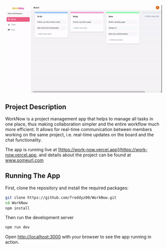 ![Project Demo](public/images/demo.gif)

## Project Description

WorkNow is a project management app that helps to manage all tasks
in one place, thus making collaboration simpler and the entire
workflow much more efficient. It allows for real-time
communication between members working on the same project, i.e.
real-time updates on the board and the chat functionality.

The app is running live at [https://work-now.vercel.app](https://work-now.vercel.app, and details about the project can be found at www.someurl.com

## Running The App

First, clone the repository and install the required packages:

```bash
git clone https://github.com/freddyz00/WorkNow.git
cd WorkNow
npm install
```

Then run the development server

```bash
npm run dev
```

Open [http://localhost:3000](http://localhost:3000) with your browser to see the app running in action.

